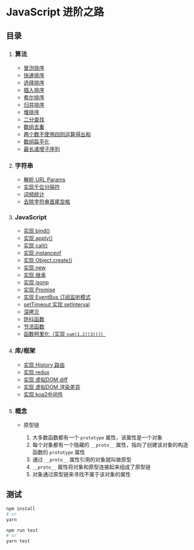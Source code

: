 # JavaScript 进阶之路

## 目录

1. ### 算法

   - [冒泡排序](./algorithm/bubbleSort.js)
   - [快速排序](./algorithm/quickSort.js)
   - [选择排序](./algorithm/selectionSort.js)
   - [插入排序](./algorithm/insertionSort.js)
   - [希尔排序](./algorithm/shellSort.js)
   - [归并排序](./algorithm/mergeSort.js)
   - [堆排序](./algorithm/heapSort.js)
   - [二分查找](./algorithm/binarySerach.js)
   - [数组去重](./algorithm/unique.js)
   - [两个数不使用四则运算得出和](./algorithm/sum.js)
   - [数组扁平化](./algorithm/flatten.js)
   - [最长递增子序列](./algorithm/lis.js)

2. ### 字符串

   - [解析 URL Params](./character_string/parseParams.js)
   - [实现千位分隔符](./character_string/parseToMoney.js)
   - [词频统计](./character_string/wordFrequency.js)
   - [去除字符串首尾空格](./character_string/trim.js)

3. ### JavaScript

   - [实现 bind()](./bind.js)
   - [实现 apply()](./apply.js)
   - [实现 call()](./call.js)
   - [实现 instanceof](./instanceof.js)
   - [实现 Object.create()](./Object.create.js)
   - [实现 new](./new.js)
   - [实现 继承](./extend.js)
   - [实现 jsonp](./JSONP.js)
   - [实现 Promise](./Promise.js)
   - [实现 EventBus 订阅监听模式](./EventBus.js)
   - [setTimeout 实现 setInterval](./interval.js)
   - [深拷贝](./deepClone.js)
   - [防抖函数](./debounce.js)
   - [节流函数](./throttle.js)
   - [函数柯里化（实现 `sum(1,2)(3)()`）](./currying.js)

4. ### 库/框架

   - [实现 History 路由](./routers.js)
   - [实现 redux](./redux.js)
   - [实现 虚拟DOM diff](./domDiff.js)
   - [实现 虚拟DOM 渲染差异](./doPatch.js)
   - [实现 koa2中间件](./middleware.js)

5. ### 概念

   - 原型链

     1. 大多数函数都有一个 `prototype` 属性，该属性是一个对象
     2. 每个对象都有一个隐藏的 `__proto__` 属性，指向了创建该对象的构造函数的 `prototype` 属性
     3. 通过 `__proto__` 属性引用的对象就叫做原型
     4. `__proto__` 属性将对象和原型连接起来组成了原型链
     5. 对象通过原型链来寻找不属于该对象的属性

## 测试

```bash
npm install
# or
yarn

npm run test
# or
yarn test
```

